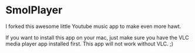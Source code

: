 # SmolPlayer
I forked this awesome little Youtube music app to make even more hawt. 

If you want to install this app on your mac, just make sure you have the VLC media player app installed first. This app will not work without VLC. ;)
